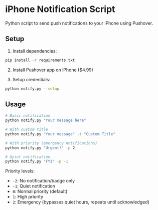 # iPhone Notification Script

Python script to send push notifications to your iPhone using Pushover.

## Setup

1. Install dependencies:
```bash
pip install -r requirements.txt
```

2. Install Pushover app on iPhone ($4.99)

3. Setup credentials:
```bash
python notify.py --setup
```

## Usage

```bash
# Basic notification
python notify.py "Your message here"

# With custom title
python notify.py "Your message" -t "Custom Title"

# With priority (emergency notifications)
python notify.py "Urgent!" -p 2

# Quiet notification
python notify.py "FYI" -p -1
```

Priority levels:
- `-2`: No notification/badge only
- `-1`: Quiet notification
- `0`: Normal priority (default)
- `1`: High priority
- `2`: Emergency (bypasses quiet hours, repeats until acknowledged)